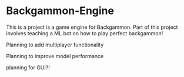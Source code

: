# Backgammon-Engine

This is a project is a game engine for Backgammon. Part of this project involves teaching a ML bot on how to play perfect backgammon!

Planning to add multiplayer functionality

Planning to improve model performance

planning for GUI?!